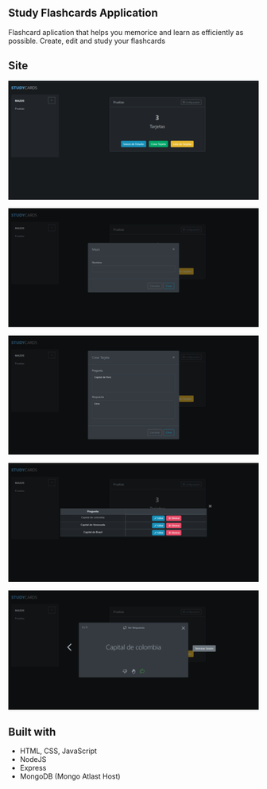 ##  Study Flashcards Application 
Flashcard aplication that helps you memorice and learn as efficiently as possible. Create, edit and study your flashcards

## Site
![Light mode](./screenshots/s1.png)

![Light mode](./screenshots/s2.png)

![Light mode](./screenshots/s3.png)

![Light mode](./screenshots/s4.png)

![Light mode](./screenshots/s5.png)

## Built with 
- HTML, CSS, JavaScript
- NodeJS
- Express
- MongoDB (Mongo Atlast Host)

